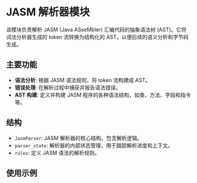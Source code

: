 # JASM 解析器模块

该模块负责解析 JASM (Java ASseMbler) 汇编代码的抽象语法树 (AST)。它将词法分析器生成的 token 流转换为结构化的 AST，以便后续的语义分析和字节码生成。

## 主要功能

- **语法分析**: 根据 JASM 语法规则，将 token 流构建成 AST。
- **错误处理**: 在解析过程中捕获并报告语法错误。
- **AST 构建**: 定义并构建 JASM 程序的各种语法结构，如类、方法、字段和指令等。

## 结构

- `JasmParser`: JASM 解析器的核心结构，包含解析逻辑。
- `parser_state`: 解析器的内部状态管理，用于跟踪解析进度和上下文。
- `rules`: 定义 JASM 语法的解析规则。

## 使用示例